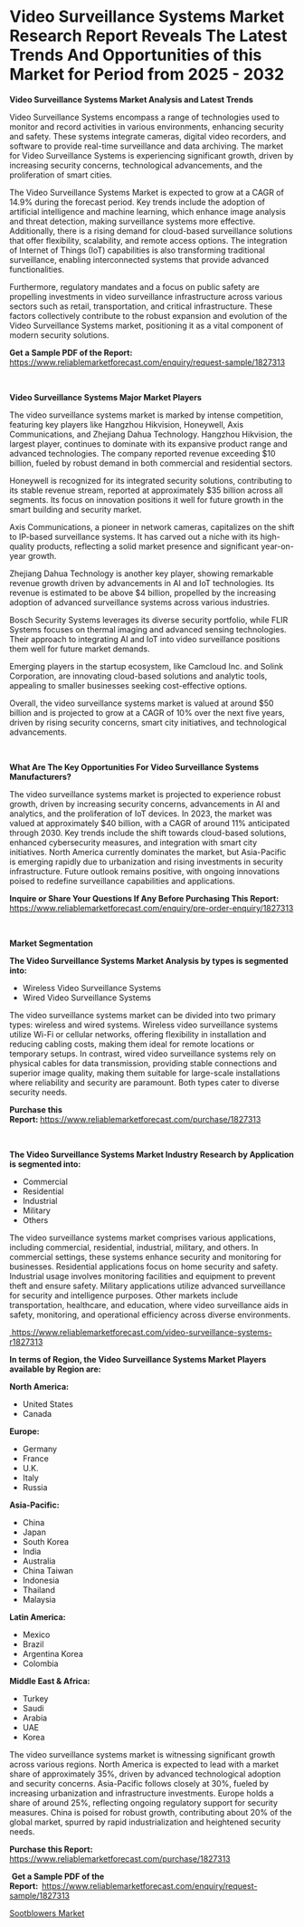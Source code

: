 <p><h1>Video Surveillance Systems Market Research Report Reveals The Latest Trends And Opportunities of this Market for Period from 2025 - 2032</h1></p><p><strong>Video Surveillance Systems Market Analysis and Latest Trends</strong></p>
<p><p>Video Surveillance Systems encompass a range of technologies used to monitor and record activities in various environments, enhancing security and safety. These systems integrate cameras, digital video recorders, and software to provide real-time surveillance and data archiving. The market for Video Surveillance Systems is experiencing significant growth, driven by increasing security concerns, technological advancements, and the proliferation of smart cities.</p><p>The Video Surveillance Systems Market is expected to grow at a CAGR of 14.9% during the forecast period. Key trends include the adoption of artificial intelligence and machine learning, which enhance image analysis and threat detection, making surveillance systems more effective. Additionally, there is a rising demand for cloud-based surveillance solutions that offer flexibility, scalability, and remote access options. The integration of Internet of Things (IoT) capabilities is also transforming traditional surveillance, enabling interconnected systems that provide advanced functionalities.</p><p>Furthermore, regulatory mandates and a focus on public safety are propelling investments in video surveillance infrastructure across various sectors such as retail, transportation, and critical infrastructure. These factors collectively contribute to the robust expansion and evolution of the Video Surveillance Systems market, positioning it as a vital component of modern security solutions.</p></p>
<p><strong>Get a Sample PDF of the Report:&nbsp;</strong> <a href="https://www.reliablemarketforecast.com/enquiry/request-sample/1827313?utm_campaign=3129&utm_medium=2&utm_source=Github&utm_content=ia&utm_term=11042025&utm_id=video-surveillance-systems">https://www.reliablemarketforecast.com/enquiry/request-sample/1827313</a></p>
<p>&nbsp;</p>
<p><strong>Video Surveillance Systems Major Market Players</strong></p>
<p><p>The video surveillance systems market is marked by intense competition, featuring key players like Hangzhou Hikvision, Honeywell, Axis Communications, and Zhejiang Dahua Technology. Hangzhou Hikvision, the largest player, continues to dominate with its expansive product range and advanced technologies. The company reported revenue exceeding $10 billion, fueled by robust demand in both commercial and residential sectors.</p><p>Honeywell is recognized for its integrated security solutions, contributing to its stable revenue stream, reported at approximately $35 billion across all segments. Its focus on innovation positions it well for future growth in the smart building and security market.</p><p>Axis Communications, a pioneer in network cameras, capitalizes on the shift to IP-based surveillance systems. It has carved out a niche with its high-quality products, reflecting a solid market presence and significant year-on-year growth.</p><p>Zhejiang Dahua Technology is another key player, showing remarkable revenue growth driven by advancements in AI and IoT technologies. Its revenue is estimated to be above $4 billion, propelled by the increasing adoption of advanced surveillance systems across various industries.</p><p>Bosch Security Systems leverages its diverse security portfolio, while FLIR Systems focuses on thermal imaging and advanced sensing technologies. Their approach to integrating AI and IoT into video surveillance positions them well for future market demands.</p><p>Emerging players in the startup ecosystem, like Camcloud Inc. and Solink Corporation, are innovating cloud-based solutions and analytic tools, appealing to smaller businesses seeking cost-effective options. </p><p>Overall, the video surveillance systems market is valued at around $50 billion and is projected to grow at a CAGR of 10% over the next five years, driven by rising security concerns, smart city initiatives, and technological advancements.</p></p>
<p>&nbsp;</p>
<p><strong>What Are The Key Opportunities For Video Surveillance Systems Manufacturers?</strong></p>
<p><p>The video surveillance systems market is projected to experience robust growth, driven by increasing security concerns, advancements in AI and analytics, and the proliferation of IoT devices. In 2023, the market was valued at approximately $40 billion, with a CAGR of around 11% anticipated through 2030. Key trends include the shift towards cloud-based solutions, enhanced cybersecurity measures, and integration with smart city initiatives. North America currently dominates the market, but Asia-Pacific is emerging rapidly due to urbanization and rising investments in security infrastructure. Future outlook remains positive, with ongoing innovations poised to redefine surveillance capabilities and applications.</p></p>
<p><strong>Inquire or Share Your Questions If Any Before Purchasing This Report:</strong> <a href="https://www.reliablemarketforecast.com/enquiry/pre-order-enquiry/1827313?utm_campaign=3129&utm_medium=2&utm_source=Github&utm_content=ia&utm_term=11042025&utm_id=video-surveillance-systems">https://www.reliablemarketforecast.com/enquiry/pre-order-enquiry/1827313</a></p>
<p>&nbsp;</p>
<p><strong>Market Segmentation</strong></p>
<p><strong>The Video Surveillance Systems Market Analysis by types is segmented into:</strong></p>
<p><ul><li>Wireless Video Surveillance Systems</li><li>Wired Video Surveillance Systems</li></ul></p>
<p><p>The video surveillance systems market can be divided into two primary types: wireless and wired systems. Wireless video surveillance systems utilize Wi-Fi or cellular networks, offering flexibility in installation and reducing cabling costs, making them ideal for remote locations or temporary setups. In contrast, wired video surveillance systems rely on physical cables for data transmission, providing stable connections and superior image quality, making them suitable for large-scale installations where reliability and security are paramount. Both types cater to diverse security needs.</p></p>
<p><strong>Purchase this Report:&nbsp;</strong><a href="https://www.reliablemarketforecast.com/purchase/1827313?utm_campaign=3129&utm_medium=2&utm_source=Github&utm_content=ia&utm_term=11042025&utm_id=video-surveillance-systems">https://www.reliablemarketforecast.com/purchase/1827313</a></p>
<p>&nbsp;</p>
<p><strong>The Video Surveillance Systems Market Industry Research by Application is segmented into:</strong></p>
<p><ul><li>Commercial</li><li>Residential</li><li>Industrial</li><li>Military</li><li>Others</li></ul></p>
<p><p>The video surveillance systems market comprises various applications, including commercial, residential, industrial, military, and others. In commercial settings, these systems enhance security and monitoring for businesses. Residential applications focus on home security and safety. Industrial usage involves monitoring facilities and equipment to prevent theft and ensure safety. Military applications utilize advanced surveillance for security and intelligence purposes. Other markets include transportation, healthcare, and education, where video surveillance aids in safety, monitoring, and operational efficiency across diverse environments.</p></p>
<p><a href="https://www.reliablemarketforecast.com/video-surveillance-systems-r1827313?utm_campaign=3129&utm_medium=2&utm_source=Github&utm_content=ia&utm_term=11042025&utm_id=video-surveillance-systems">&nbsp;https://www.reliablemarketforecast.com/video-surveillance-systems-r1827313</a></p>
<p><strong>In terms of Region, the Video Surveillance Systems Market Players available by Region are:</strong></p>
<p>
    <p> <strong> North America: </strong>
        <ul>
            <li>United States</li>
            <li>Canada</li>
        </ul>
        </p> 
    <p> <strong> Europe: </strong>
        <ul>
            <li>Germany</li>
            <li>France</li>
            <li>U.K.</li>
            <li>Italy</li>
            <li>Russia</li>
        </ul>
        </p> 
    <p> <strong> Asia-Pacific: </strong>
        <ul>
            <li>China</li>
            <li>Japan</li>
            <li>South Korea</li>
            <li>India</li>
            <li>Australia</li>
            <li>China Taiwan</li>
            <li>Indonesia</li>
            <li>Thailand</li>
            <li>Malaysia</li>
        </ul>
        </p> 
    <p> <strong> Latin America: </strong>
        <ul>
            <li>Mexico</li>
            <li>Brazil</li>
            <li>Argentina Korea</li>
            <li>Colombia</li>
        </ul>
        </p> 
    <p> <strong> Middle East & Africa: </strong>
        <ul>
            <li>Turkey</li>
            <li>Saudi</li>
            <li>Arabia</li>
            <li>UAE</li>
            <li>Korea</li>
        </ul>
    </p>
    </p>
<p><p>The video surveillance systems market is witnessing significant growth across various regions. North America is expected to lead with a market share of approximately 35%, driven by advanced technological adoption and security concerns. Asia-Pacific follows closely at 30%, fueled by increasing urbanization and infrastructure investments. Europe holds a share of around 25%, reflecting ongoing regulatory support for security measures. China is poised for robust growth, contributing about 20% of the global market, spurred by rapid industrialization and heightened security needs.</p></p>
<p><strong>Purchase this Report: </strong><a href="https://www.reliablemarketforecast.com/purchase/1827313?utm_campaign=3129&utm_medium=2&utm_source=Github&utm_content=ia&utm_term=11042025&utm_id=video-surveillance-systems">https://www.reliablemarketforecast.com/purchase/1827313</a></p>
<p>&nbsp;<strong>Get a Sample PDF of the Report:&nbsp;&nbsp;</strong><a href="https://www.reliablemarketforecast.com/enquiry/request-sample/1827313?utm_campaign=3129&utm_medium=2&utm_source=Github&utm_content=ia&utm_term=11042025&utm_id=video-surveillance-systems">https://www.reliablemarketforecast.com/enquiry/request-sample/1827313</a></p>
<p><strong></strong></p>
<p><p><a href="https://github.com/OlenFleming68/Market-Research-Report-List-1/blob/main/sootblowers-market.md?utm_campaign=3129&utm_medium=2&utm_source=Github&utm_content=ia&utm_term=11042025&utm_id=video-surveillance-systems">Sootblowers Market</a></p></p>